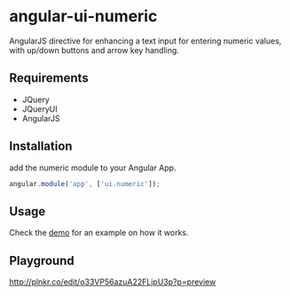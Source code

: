 # angular-ui-numeric
AngularJS directive for enhancing a text input for entering numeric values, with up/down buttons and arrow key handling.

## Requirements

- JQuery
- JQueryUI
- AngularJS

## Installation

add the numeric module to your Angular App.

```javascript
angular.module('app', ['ui.numeric']);
```
## Usage

Check the [demo](http://choroshin.github.io/angular-ui-numeric/) for an example on how it works.

## Playground
http://plnkr.co/edit/o33VP56azuA22FLjpU3p?p=preview



